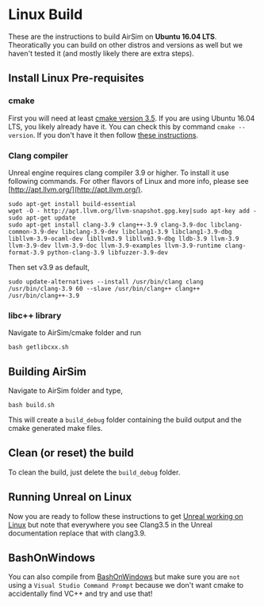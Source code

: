 # Linux Build

These are the instructions to build AirSim on **Ubuntu 16.04 LTS**. Theoratically you can build on other distros and versions as well but we haven't tested it (and 
mostly likely there are extra steps).

## Install Linux Pre-requisites
### cmake
First you will need at least [cmake version  3.5](https://cmake.org/install/). If you are using Ubuntu 16.04 LTS, you likely already have it. You can check this by command `cmake --version`.
If you don't have it then follow [these instructions](cmake.md).

### Clang compiler
Unreal engine requires clang compiler 3.9 or higher. To install it use following commands. For other flavors of Linux and more info, please see [http://apt.llvm.org/](http://apt.llvm.org/).
````
sudo apt-get install build-essential
wget -O - http://apt.llvm.org/llvm-snapshot.gpg.key|sudo apt-key add -
sudo apt-get update
sudo apt-get install clang-3.9 clang++-3.9 clang-3.9-doc libclang-common-3.9-dev libclang-3.9-dev libclang1-3.9 libclang1-3.9-dbg libllvm-3.9-ocaml-dev libllvm3.9 libllvm3.9-dbg lldb-3.9 llvm-3.9 llvm-3.9-dev llvm-3.9-doc llvm-3.9-examples llvm-3.9-runtime clang-format-3.9 python-clang-3.9 libfuzzer-3.9-dev
````

Then set v3.9 as default,
````
sudo update-alternatives --install /usr/bin/clang clang /usr/bin/clang-3.9 60 --slave /usr/bin/clang++ clang++ /usr/bin/clang++-3.9
````

### libc++ library
Navigate to AirSim/cmake folder and run
````
bash getlibcxx.sh
````

## Building AirSim
Navigate to AirSim folder and type,

````
bash build.sh
````
This will create a `build_debug` folder containing the build output and the cmake generated make files.

## Clean (or reset) the build
To clean the build, just delete the `build_debug` folder.

## Running Unreal on Linux
Now you are ready to follow these instructions to get [Unreal working on Linux](https://wiki.unrealengine.com/Building_On_Linux#Clang) but note that everywhere
you see Clang3.5 in the Unreal documentation replace that with clang3.9.

## BashOnWindows
You can also compile from [BashOnWindows](https://msdn.microsoft.com/en-us/commandline/wsl/install_guide)
but make sure you are `not` using a `Visual Studio Command Prompt` because we don't want cmake to accidentally find VC++ and try and use that!
